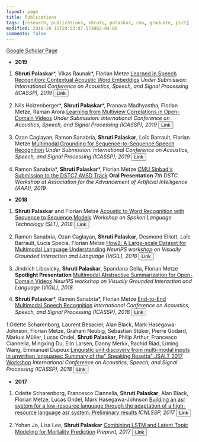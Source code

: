 ```yaml
---
layout: page
title: Publications 
tags: [research, publications, shruti, palaskar, cmu, graduate, pict]
modified: 2018-28-11T20:53:07.573882-04:00
comments: false
---
```


[Google Scholar Page](https://scholar.google.com/citations?user=7bun32IAAAAJ&hl=en&oi=ao)


* **2019**

1. **Shruti Palaskar***, Vikas Raunak*, Florian Metze
[Learned in Speech Recognition: Contextual Acoustic Word Embeddigs]()
*Under Submission: International Conference on Acoustics, Speech, and Signal Processing (ICASSP), 2019*
[<button type="button" class="btn btn-info">Link</button>](https://openreview.net/pdf?id=SJlmNI0ojQ)

1. Nils Holzenberger*, **Shruti Palaskar***, Pranava Madhyastha, Florian Metze, Raman Arora
[Learning from Multiview Correlations in Open-Domain Videos]()
*Under Submission: International Conference on Acoustics, Speech, and Signal Processing (ICASSP), 2019*
[<button type="button" class="btn btn-info">Link</button>](https://arxiv.org/abs/1811.08890)

1. Ozan Caglayan, Ramon Sanabria, **Shruti Palaskar**, Loïc Barrault, Florian Metze
[Multimodal Grounding for Sequence-to-Sequence Speech Recognition]()
*Under Submission: International Conference on Acoustics, Speech, and Signal Processing (ICASSP), 2019*
[<button type="button" class="btn btn-info">Link</button>](https://arxiv.org/pdf/1811.03865.pdf)

1. Ramon Sanabria*, **Shruti Palaskar***, Florian Metze
[CMU Sinbad's Submission to the DSTC7 AVSD Track]()
**Oral Presentation**
*7th DSTC Workshop at Association for the Advancement of Artificial Intelligence (AAAI), 2019*


* **2018**

1. **Shruti Palaskar** and Florian Metze
[Acoustic to Word Recognition with Sequence to Sequence Models]()
*Workshop on Spoken Language Technology (SLT), 2018*
[<button type="button" class="btn btn-info">Link</button>](https://arxiv.org/pdf/1807.09597.pdf)

1. Ramon Sanabria, Ozan Caglayan, **Shruti Palaskar**, Desmond Elliott, Loïc Barrault, Lucia Specia, Florian Metze
[How2: A Large-scale Dataset for Multimodal Language Understanding]()
*NeurIPS workshop on Visually Grounded Interaction and Language (ViGIL), 2018*
[<button type="button" class="btn btn-info">Link</button>](https://arxiv.org/pdf/1811.00347.pdf)

1. Jindrich Libovicky, **Shruti Palaskar**, Spandana Gella, Florian Metze
**Spotlight Presentation**
[Multimodal Abstractive Summarization for Open-Domain Videos]()
*NeurIPS workshop on Visually Grounded Interaction and Language (ViGIL), 2018*

1. **Shruti Palaskar***, Ramon Sanabria*, Florian Metze
[End-to-End Multimodal Speech Recognition]()
*International Conference on Acoustics, Speech, and Signal Processing (ICASSP), 2018*
[<button type="button" class="btn btn-info">Link</button>](https://arxiv.org/pdf/1804.09713.pdf)

1.Odette Scharenborg, Laurent Besacier, Alan Black, Mark Hasegawa-Johnson, Florian Metze, Graham Neubig, Sebastian Stüker, Pierre Godard, Markus Müller, Lucas Ondel, **Shruti Palaskar**, Philip Arthur, Francesco Ciannella, Mingxing Du, Elin Larsen, Danny Merkx, Rachid Riad, Liming Wang, Emmanuel Dupoux
[Linguistic unit discovery from multi-modal inputs in unwritten languages: Summary of the" Speaking Rosetta" JSALT 2017 Workshop]()
*International Conference on Acoustics, Speech, and Signal Processing (ICASSP), 2018*
[<button type="button" class="btn btn-info">Link</button>](https://arxiv.org/pdf/1802.05092.pdf)


* **2017**

1. Odette Scharenborg, Francesco Ciannella, **Shruti Palaskar**, Alan Black, Florian Metze, Lucas Ondel, Mark Hasegawa-Johnson
[Building an asr system for a low-resource language through the adaptation of a high-resource language asr system: Preliminary results]()
*ICNLSSP, 2017*
[<button type="button" class="btn btn-info">Link</button>](http://www.isle.illinois.edu/sst/pubs/2017/scharenborg17icnlssp.pdf)

1. Yohan Jo, Lisa Lee, **Shruti Palaskar**
[Combining LSTM and Latent Topic Modeling for Mortality Prediction]()
*Preprint, 2017*
[<button type="button" class="btn btn-info">Link</button>](https://arxiv.org/pdf/1709.02842.pdf)



